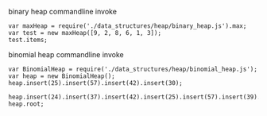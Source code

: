 binary heap commandline invoke

```
var maxHeap = require('./data_structures/heap/binary_heap.js').max;
var test = new maxHeap([9, 2, 8, 6, 1, 3]);
test.items;
```

binomial heap commandline invoke
```
var BinomialHeap = require('./data_structures/heap/binomial_heap.js');
var heap = new BinomialHeap();
heap.insert(25).insert(57).insert(42).insert(30);

heap.insert(24).insert(37).insert(42).insert(25).insert(57).insert(39).insert(30);
heap.root;
```
